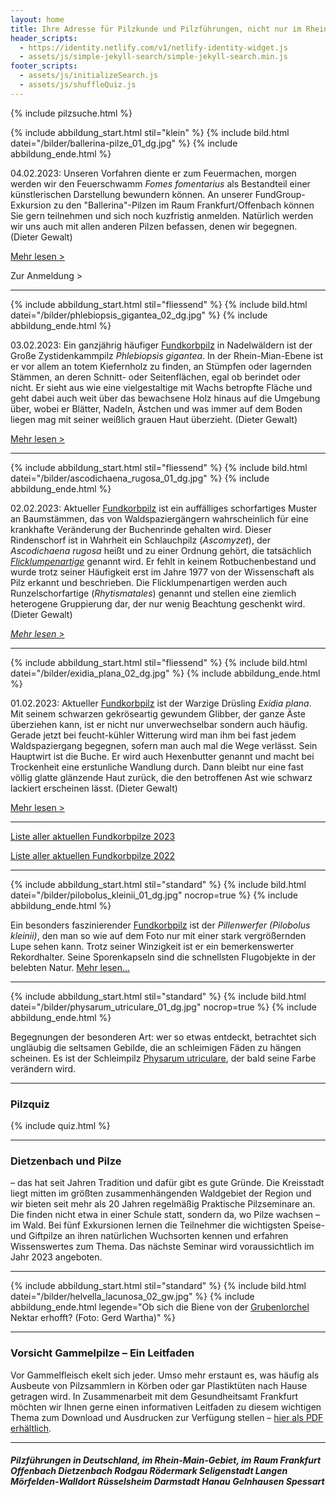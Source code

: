 ```yaml
---
layout: home
title: Ihre Adresse für Pilzkunde und Pilzführungen, nicht nur im Rhein-Main-Gebiet
header_scripts:
  - https://identity.netlify.com/v1/netlify-identity-widget.js
  - assets/js/simple-jekyll-search/simple-jekyll-search.min.js
footer_scripts:
  - assets/js/initializeSearch.js
  - assets/js/shuffleQuiz.js
---
```

{% include pilzsuche.html %}

{% include abbildung_start.html stil="klein" %}
{% include bild.html datei="/bilder/ballerina-pilze_01_dg.jpg" %}
{% include abbildung_ende.html %}

04.02.2023:  Unseren Vorfahren diente er zum Feuermachen, morgen werden wir den Feuerschwamm *Fomes fomentarius* als Bestandteil einer künstlerischen Darstellung bewundern können. An unserer FundGroup-Exkursion zu den "Ballerina"-Pilzen im Raum Frankfurt/Offenbach können Sie gern teilnehmen und sich noch kuzfristig anmelden. Natürlich werden wir uns auch mit allen anderen Pilzen befassen, denen wir begegnen. (Dieter Gewalt)

[Mehr lesen >](/pilze/fomes-fomentarius-zunderschwamm) 

Zur Anmeldung >

- - -

{% include abbildung_start.html stil="fliessend" %}
{% include bild.html datei="/bilder/phlebiopsis_gigantea_02_dg.jpg" %}
{% include abbildung_ende.html %}

03.02.2023: Ein ganzjährig häufiger [Fundkorbpilz](AA "Glossar-") in Nadelwäldern ist der Große Zystidenkammpilz *Phlebiopsis gigantea*. In der Rhein-Mian-Ebene ist er vor allem an totem Kiefernholz zu finden, an Stümpfen oder lagernden Stämmen, an deren Schnitt- oder Seitenflächen, egal ob berindet oder nicht. Er sieht aus wie eine vielgestaltige mit Wachs betropfte Fläche und geht dabei auch weit über das bewachsene Holz hinaus auf die Umgebung über, wobei er Blätter, Nadeln, Ästchen und was immer auf dem Boden liegen mag mit seiner weißlich grauen Haut überzieht. (Dieter Gewalt)

[Mehr lesen >](/pilze/phlebiopsis-gigantea-großer-zystidenkammpilz)

<div style="clear:  both"></div>

- - -

{% include abbildung_start.html stil="fliessend" %}
{% include bild.html datei="/bilder/ascodichaena_rugosa_01_dg.jpg" %}
{% include abbildung_ende.html %}

02.02.2023: Aktueller [Fundkorbpilz](AA "Glossar-") ist ein auffälliges schorfartiges Muster an Baumstämmen, das von Waldspaziergängern wahrscheinlich für eine krankhafte Veränderung der Buchenrinde gehalten wird. Dieser Rindenschorf ist in Wahrheit ein Schlauchpilz (*Ascomyzet*), der *Ascodichaena rugosa* heißt und zu einer Ordnung gehört, die tatsächlich *[Flicklumpenartige](/verwandt/flicklumpenartige-rhytismatales)* genannt wird. Er fehlt in keinem Rotbuchenbestand und wurde trotz seiner Häufigkeit erst im Jahre 1977 von der Wissenschaft als Pilz erkannt und beschrieben. Die Flicklumpenartigen werden auch Runzelschorfartige (*Rhytismatales*) genannt und stellen eine ziemlich heterogene Gruppierung dar, der nur wenig Beachtung geschenkt wird. (Dieter Gewalt)

*[Mehr lesen >](/pilze/ascodichaena-rugosa-buchen-rindenschorf)*

<div style="clear:  both"></div>

- - -

{% include abbildung_start.html stil="fliessend" %}
{% include bild.html datei="/bilder/exidia_plana_02_dg.jpg" %}
{% include abbildung_ende.html %}

01.02.2023: Aktueller [Fundkorbpilz](AA "Glossar-") ist der Warzige Drüsling *Exidia plana*. Mit seinem schwarzen gekröseartig gewundem Glibber, der ganze Äste überziehen kann, ist er nicht nur unverwechselbar sondern auch häufig. Gerade jetzt bei feucht-kühler Witterung wird man ihm bei fast jedem Waldspaziergang begegnen, sofern man auch mal die Wege verlässt. Sein Hauptwirt ist die Buche. Er wird auch Hexenbutter genannt und macht bei Trockenheit eine erstunliche Wandlung durch. Dann bleibt nur eine fast völlig glatte glänzende Haut zurück, die den betroffenen Ast wie schwarz lackiert erscheinen lässt. (Dieter Gewalt)

[Mehr lesen >](/pilze/exidia-plana-warziger-drüsling)

<div style="clear:  both"></div>

- - -

[Liste aller aktuellen Fundkorbpilze 2023](/artikel/liste-aller-aktuellen-fundkorbpilze-2023.html)

[Liste aller aktuellen Fundkorbpilze 2022](/artikel/liste-aller-aktuellen-fundkorbpilze-2022.html)

- - -

{% include abbildung_start.html stil="standard" %}
{% include bild.html datei="/bilder/pilobolus_kleinii_01_dg.jpg" nocrop=true %}
{% include abbildung_ende.html %}

Ein besonders faszinierender [Fundkorbpilz](AA "Glossar-") ist der *Pillenwerfer (Pilobolus kleinii)*, den man so wie auf dem Foto nur mit einer stark vergrößernden Lupe sehen kann. Trotz seiner Winzigkeit ist er ein bemerkenswerter Rekordhalter. Seine Sporenkapseln sind die schnellsten Flugobjekte in der belebten Natur. [Mehr lesen...](/pilze/pilobolus-kleinii-pillenwerfer)

- - -

{% include abbildung_start.html stil="standard" %}
{% include bild.html datei="/bilder/physarum_utriculare_01_dg.jpg" nocrop=true %}
{% include abbildung_ende.html %}

Begegnungen der besonderen Art: wer so etwas entdeckt, betrachtet sich ungläubig die seltsamen Gebilde, die an schleimigen Fäden zu hängen scheinen. Es ist der Schleimpilz [Physarum utriculare](/pilze/physarum-utriculare-fadenfruchtschleimpilz), der bald seine Farbe verändern wird.

- - -

### Pilzquiz

{% include quiz.html %}

- - -

### Dietzenbach und Pilze

– das hat seit Jahren Tradition und dafür gibt es gute Gründe. Die Kreisstadt liegt mitten im größten zusammenhängenden Waldgebiet der Region und wir bieten seit mehr als 20 Jahren regelmäßig Praktische Pilzseminare an. Die finden nicht etwa in einer Schule statt, sondern da, wo Pilze wachsen – im Wald. Bei fünf Exkursionen lernen die Teilnehmer die wichtigsten Speise- und Giftpilze an ihren natürlichen Wuchsorten kennen und erfahren Wissenswertes zum Thema. Das nächste Seminar wird voraussichtlich im Jahr 2023 angeboten.  

- - -

{% include abbildung_start.html stil="standard" %}
{% include bild.html datei="/bilder/helvella_lacunosa_02_gw.jpg" %}
{% include abbildung_ende.html legende="Ob sich die Biene von der <a href='/pilze/helvella-lacunosa-grubenlorchel'>Grubenlorchel</a> Nektar erhofft?  (Foto: Gerd Wartha)" %}

- - -

### Vorsicht Gammelpilze – Ein Leitfaden

Vor Gammelfleisch ekelt sich jeder. Umso mehr erstaunt es, was häufig als Ausbeute von Pilzsammlern in Körben oder gar Plastiktüten nach Hause getragen wird. In Zusammenarbeit mit dem Gesundheitsamt Frankfurt möchten wir Ihnen gerne einen informativen Leitfaden zu diesem wichtigen Thema zum Download und Ausdrucken zur Verfügung stellen – [hier als PDF erhältlich](/assets/docs/Fundkorb.de-Gammelpilze.pdf).

- - -

##### Pilzführungen in Deutschland, im Rhein-Main-Gebiet, im Raum Frankfurt Offenbach Dietzenbach Rodgau Rödermark Seligenstadt Langen Mörfelden-Walldort Rüsselsheim Darmstadt Hanau Gelnhausen Spessart